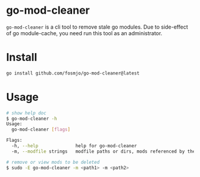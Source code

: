 # go-mod-cleaner

`go-mod-cleaner` is a cli tool to remove stale go modules. Due to side-effect of go module-cache, you need run this tool as an administrator.


# Install

```sh
go install github.com/fosmjo/go-mod-cleaner@latest
```

# Usage

```sh
# show help doc
$ go-mod-cleaner -h
Usage:
  go-mod-cleaner [flags]

Flags:
  -h, --help              help for go-mod-cleaner
  -m, --modfile strings   modfile paths or dirs, mods referenced by these modfiles will not be removed

# remove or view mods to be deleted
$ sudo -E go-mod-cleaner -m <path1> -m <path2> 
```